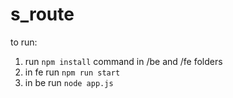 # s_route

to run:
1. run `npm install` command in /be and /fe folders
2. in fe run `npm run start`
3. in be run `node app.js`
